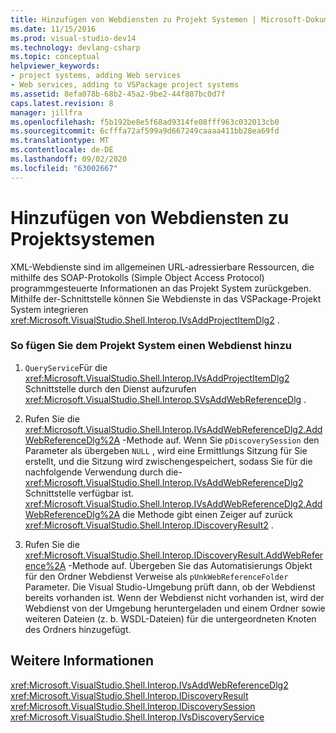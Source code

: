 ```yaml
---
title: Hinzufügen von Webdiensten zu Projekt Systemen | Microsoft-Dokumentation
ms.date: 11/15/2016
ms.prod: visual-studio-dev14
ms.technology: devlang-csharp
ms.topic: conceptual
helpviewer_keywords:
- project systems, adding Web services
- Web services, adding to VSPackage project systems
ms.assetid: 8efa078b-68b2-45a2-9be2-44f807bc0d7f
caps.latest.revision: 8
manager: jillfra
ms.openlocfilehash: f5b192be8e5f68ad9314fe08fff963c032013cb0
ms.sourcegitcommit: 6cfffa72af599a9d667249caaaa411bb28ea69fd
ms.translationtype: MT
ms.contentlocale: de-DE
ms.lasthandoff: 09/02/2020
ms.locfileid: "63002667"
---
```

# <a name="adding-web-services-to-project-systems"></a>Hinzufügen von Webdiensten zu Projektsystemen
XML-Webdienste sind im allgemeinen URL-adressierbare Ressourcen, die mithilfe des SOAP-Protokolls (Simple Object Access Protocol) programmgesteuerte Informationen an das Projekt System zurückgeben. Mithilfe der-Schnittstelle können Sie Webdienste in das VSPackage-Projekt System integrieren <xref:Microsoft.VisualStudio.Shell.Interop.IVsAddProjectItemDlg2> .  
  
### <a name="to-add-a-web-service-to-your-project-system"></a>So fügen Sie dem Projekt System einen Webdienst hinzu  
  
1. `QueryService`Für die <xref:Microsoft.VisualStudio.Shell.Interop.IVsAddProjectItemDlg2> Schnittstelle durch den Dienst aufzurufen <xref:Microsoft.VisualStudio.Shell.Interop.SVsAddWebReferenceDlg> .  
  
2. Rufen Sie die <xref:Microsoft.VisualStudio.Shell.Interop.IVsAddWebReferenceDlg2.AddWebReferenceDlg%2A> -Methode auf. Wenn Sie `pDiscoverySession` den Parameter als übergeben `NULL` , wird eine Ermittlungs Sitzung für Sie erstellt, und die Sitzung wird zwischengespeichert, sodass Sie für die nachfolgende Verwendung durch die- <xref:Microsoft.VisualStudio.Shell.Interop.IVsAddWebReferenceDlg2> Schnittstelle verfügbar ist. <xref:Microsoft.VisualStudio.Shell.Interop.IVsAddWebReferenceDlg2.AddWebReferenceDlg%2A> die Methode gibt einen Zeiger auf zurück <xref:Microsoft.VisualStudio.Shell.Interop.IDiscoveryResult2> .  
  
3. Rufen Sie die <xref:Microsoft.VisualStudio.Shell.Interop.IDiscoveryResult.AddWebReference%2A> -Methode auf. Übergeben Sie das Automatisierungs Objekt für den Ordner Webdienst Verweise als `pUnkWebReferenceFolder` Parameter. Die Visual Studio-Umgebung prüft dann, ob der Webdienst bereits vorhanden ist. Wenn der Webdienst nicht vorhanden ist, wird der Webdienst von der Umgebung heruntergeladen und einem Ordner sowie weiteren Dateien (z. b. WSDL-Dateien) für die untergeordneten Knoten des Ordners hinzugefügt.  
  
## <a name="see-also"></a>Weitere Informationen  
 <xref:Microsoft.VisualStudio.Shell.Interop.IVsAddWebReferenceDlg2>   
 <xref:Microsoft.VisualStudio.Shell.Interop.IDiscoveryResult>   
 <xref:Microsoft.VisualStudio.Shell.Interop.IDiscoverySession>   
 <xref:Microsoft.VisualStudio.Shell.Interop.IVsDiscoveryService>